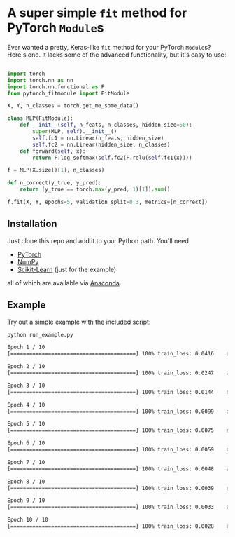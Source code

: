 # A super simple `fit` method for PyTorch `Module`s

Ever wanted a pretty, Keras-like `fit` method for your PyTorch `Module`s?
Here's one. It lacks some of the advanced functionality, but it's easy to use:

```python

import torch
import torch.nn as nn
import torch.nn.functional as F
from pytorch_fitmodule import FitModule

X, Y, n_classes = torch.get_me_some_data()

class MLP(FitModule):
    def __init__(self, n_feats, n_classes, hidden_size=50):
        super(MLP, self).__init__()
        self.fc1 = nn.Linear(n_feats, hidden_size)
        self.fc2 = nn.Linear(hidden_size, n_classes)
    def forward(self, x):
        return F.log_softmax(self.fc2(F.relu(self.fc1(x))))

f = MLP(X.size()[1], n_classes)

def n_correct(y_true, y_pred):
    return (y_true == torch.max(y_pred, 1)[1]).sum()

f.fit(X, Y, epochs=5, validation_split=0.3, metrics=[n_correct])
```


## Installation

Just clone this repo and add it to your Python path. You'll need
* [PyTorch](http://pytorch.org)
* [NumPy](http://numpy.org/)
* [Scikit-Learn](http://scikit-learn.org/) (just for the example)

all of which are available via [Anaconda](https://www.continuum.io/downloads).

## Example

Try out a simple example with the included script:

```bash
python run_example.py
```

```bash
Epoch 1 / 10
[========================================] 100%	train_loss: 0.0416    accuracy: 0.6251    val_accuracy: 0.6287

Epoch 2 / 10
[========================================] 100%	train_loss: 0.0247    accuracy: 0.8834    val_accuracy: 0.8860

Epoch 3 / 10
[========================================] 100%	train_loss: 0.0144    accuracy: 0.8990    val_accuracy: 0.8977

Epoch 4 / 10
[========================================] 100%	train_loss: 0.0099    accuracy: 0.9141    val_accuracy: 0.9163

Epoch 5 / 10
[========================================] 100%	train_loss: 0.0075    accuracy: 0.9414    val_accuracy: 0.9413

Epoch 6 / 10
[========================================] 100%	train_loss: 0.0059    accuracy: 0.9631    val_accuracy: 0.9620

Epoch 7 / 10
[========================================] 100%	train_loss: 0.0048    accuracy: 0.9773    val_accuracy: 0.9730

Epoch 8 / 10
[========================================] 100%	train_loss: 0.0039    accuracy: 0.9837    val_accuracy: 0.9800

Epoch 9 / 10
[========================================] 100%	train_loss: 0.0033    accuracy: 0.9880    val_accuracy: 0.9840

Epoch 10 / 10
[========================================] 100%	train_loss: 0.0028    accuracy: 0.9903    val_accuracy: 0.9860
```